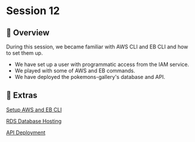 # Session 12

## 📖 Overview

During this session, we became familiar with AWS CLI and EB CLI and how to set them up.

- We have set up a user with programmatic access from the IAM service.
- We played with some of AWS and EB commands.
- We have deployed the pokemons-gallery's database and API.

## 🔗 Extras

[Setup AWS and EB CLI](./aws%26eb-installation.md)

[RDS Database Hosting](./RDS.md)

[API Deployment](./EB.md)
